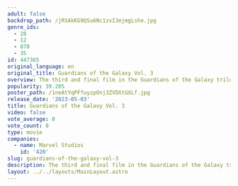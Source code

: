 ```yaml
---
adult: false
backdrop_path: /jRSAkKG9QSu6Nc1zvI3ejmgLshe.jpg
genre_ids:
  - 28
  - 12
  - 878
  - 35
id: 447365
original_language: en
original_title: Guardians of the Galaxy Vol. 3
overview: The third and final film in the Guardians of the Galaxy trilogy.
popularity: 39.205
poster_path: /1neAtYqPFfuyzpOnj3ZVDXtGXLf.jpg
release_date: '2023-05-03'
title: Guardians of the Galaxy Vol. 3
video: false
vote_average: 0
vote_count: 0
type: movie
companies:
  - name: Marvel Studios
    id: '420'
slug: guardians-of-the-galaxy-vol-3
description: The third and final film in the Guardians of the Galaxy trilogy.
layout: ../../layouts/MainLayout.astro
---
```


